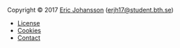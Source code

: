Copyright &copy; 2017 [Eric Johansson](https://github.com/Graudusk) (erjh17@student.bth.se)

* [License](license)
* [Cookies](cookies)
* [Contact](contact)
